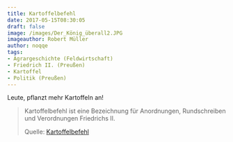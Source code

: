 ```yaml
---
title: Kartoffelbefehl
date: 2017-05-15T08:30:05
draft: false
image: /images/Der_König_überall2.JPG
imageauthor: Robert Müller
author: noqqe
tags:
- Agrargeschichte (Feldwirtschaft)
- Friedrich II. (Preußen)
- Kartoffel
- Politik (Preußen)
---
```


Leute, pflanzt mehr Kartoffeln an!

> Kartoffelbefehl ist eine Bezeichnung für Anordnungen, Rundschreiben und
> Verordnungen Friedrichs II.
>
> Quelle: [Kartoffelbefehl](https://de.wikipedia.org/wiki/Kartoffelbefehl)

